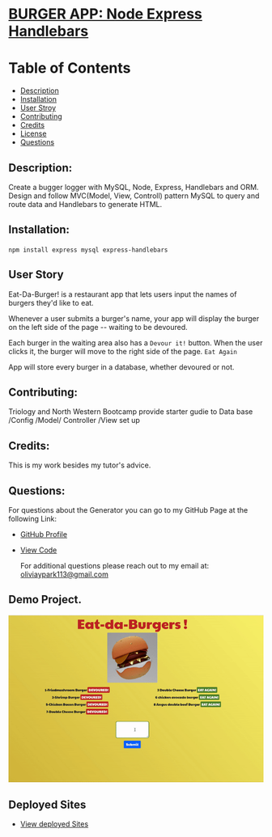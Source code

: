 # [BURGER APP: Node Express Handlebars](https://evening-castle-79713.herokuapp.com/)

  # Table of Contents 

 - [Description](#description)
 - [Installation](#installation)
 - [User Stroy](#userstory)
 - [Contributing](#contributing)
 - [Credits](#credits)
 - [License](#license)
 - [Questions](#questions)

##  Description:


Create a bugger logger with MySQL, Node, Express, Handlebars and ORM.  Design and follow MVC(Model, View, Controll) pattern MySQL to query and route data and Handlebars to generate HTML. 

## Installation:

`npm install express mysql express-handlebars`



## User Story

Eat-Da-Burger! is a restaurant app that lets users input the names of burgers they'd like to eat.

Whenever a user submits a burger's name, your app will display the burger on the left side of the page -- waiting to be devoured.

Each burger in the waiting area also has a `Devour it!` button. When the user clicks it, the burger will move to the right side of the page. `Eat Again`

App will store every burger in a database, whether devoured or not.


## Contributing:

Triology and North Western Bootcamp provide starter gudie to Data base /Config /Model/ Controller /View set up 

 ## Credits:

 This is my work besides my tutor's advice. 


 ## Questions:

 For questions about the Generator you can go to my GitHub Page at the following Link:

 - [GitHub Profile](https://github.com/Oliviapark113)

 - [View Code](https://github.com/Oliviapark113/burgerapp_13)

   For additional questions please reach out to my email at: oliviaypark113@gmail.com

  ## Demo Project.

  ![Demo in gif](Demo.gif)

  ## Deployed Sites

 - [View deployed Sites](https://evening-castle-79713.herokuapp.com/)
